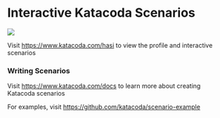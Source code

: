 # Interactive Katacoda Scenarios

[![](http://shields.katacoda.com/katacoda/hasi/count.svg)](https://www.katacoda.com/hasi "Get your profile on Katacoda.com")

Visit https://www.katacoda.com/hasi to view the profile and interactive scenarios

### Writing Scenarios
Visit https://www.katacoda.com/docs to learn more about creating Katacoda scenarios

For examples, visit https://github.com/katacoda/scenario-example
